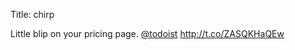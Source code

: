 Title: chirp

Little blip on your pricing page. <a href="http://twitter.com/todoist">@todoist</a> <a href="http://t.co/ZASQKHaQEw">http://t.co/ZASQKHaQEw</a>
